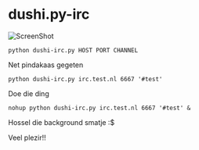 dushi.py-irc
========
![ScreenShot](http://i.imgur.com/UTNGuqw.png)

    python dushi-irc.py HOST PORT CHANNEL
Net pindakaas gegeten

    python dushi-irc.py irc.test.nl 6667 '#test'
Doe die ding

    nohup python dushi-irc.py irc.test.nl 6667 '#test' &
Hossel die background smatje :$

Veel plezir!!
